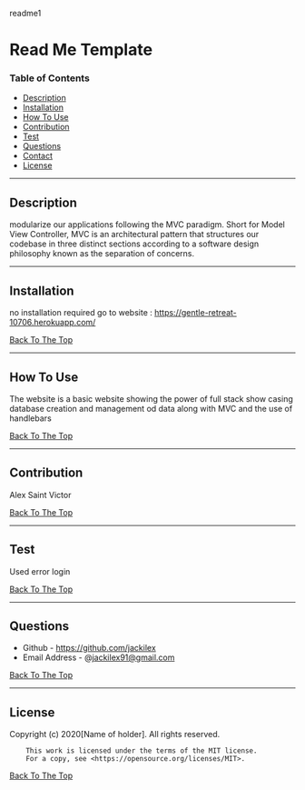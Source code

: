 readme1
# Read Me Template

### Table of Contents
- [Description](#description)
- [Installation](#how-to-use)
- [How To Use](#how-to-use)
- [Contribution](#contribution)
- [Test](#test)
- [Questions](#questions)
- [Contact](#contact)
- [License](#license)

---

## Description
modularize our applications following the MVC paradigm. Short for Model View Controller, MVC is an architectural pattern that structures our codebase in three distinct sections according to a software design philosophy known as the separation of concerns.


---
## Installation
no installation required go to website : https://gentle-retreat-10706.herokuapp.com/


[Back To The Top](#read-me-template)

---

## How To Use
The website is a basic website showing the power of full stack show casing database creation and management od data along with MVC and the use of handlebars  

[Back To The Top](#read-me-template)

---
## Contribution
Alex Saint Victor

[Back To The Top](#read-me-template)

---

## Test
Used error login

[Back To The Top](#read-me-template)

---

## Questions
- Github - https://github.com/jackilex
- Email Address - @jackilex91@gmail.com

[Back To The Top](#read-me-template)

---

## License
Copyright (c) 2020[Name of holder]. All rights reserved.
        
        This work is licensed under the terms of the MIT license.  
        For a copy, see <https://opensource.org/licenses/MIT>.

[Back To The Top](#read-me-template)
